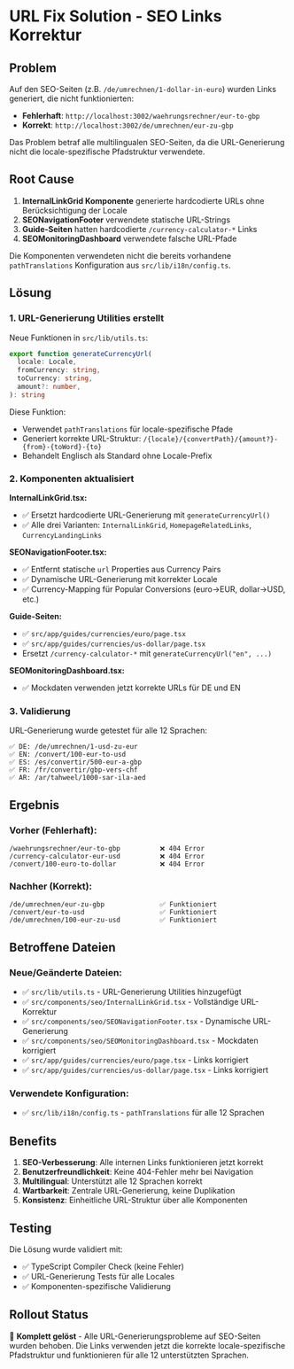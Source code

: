 # URL Fix Solution - SEO Links Korrektur

## Problem

Auf den SEO-Seiten (z.B. `/de/umrechnen/1-dollar-in-euro`) wurden Links generiert, die nicht funktionierten:

- **Fehlerhaft**: `http://localhost:3002/waehrungsrechner/eur-to-gbp`
- **Korrekt**: `http://localhost:3002/de/umrechnen/eur-zu-gbp`

Das Problem betraf alle multilingualen SEO-Seiten, da die URL-Generierung nicht die locale-spezifische Pfadstruktur verwendete.

## Root Cause

1. **InternalLinkGrid Komponente** generierte hardcodierte URLs ohne Berücksichtigung der Locale
2. **SEONavigationFooter** verwendete statische URL-Strings 
3. **Guide-Seiten** hatten hardcodierte `/currency-calculator-*` Links
4. **SEOMonitoringDashboard** verwendete falsche URL-Pfade

Die Komponenten verwendeten nicht die bereits vorhandene `pathTranslations` Konfiguration aus `src/lib/i18n/config.ts`.

## Lösung

### 1. URL-Generierung Utilities erstellt

Neue Funktionen in `src/lib/utils.ts`:

```typescript
export function generateCurrencyUrl(
  locale: Locale,
  fromCurrency: string,
  toCurrency: string,
  amount?: number,
): string
```

Diese Funktion:
- Verwendet `pathTranslations` für locale-spezifische Pfade
- Generiert korrekte URL-Struktur: `/{locale}/{convertPath}/{amount?}-{from}-{toWord}-{to}`
- Behandelt Englisch als Standard ohne Locale-Prefix

### 2. Komponenten aktualisiert

**InternalLinkGrid.tsx:**
- ✅ Ersetzt hardcodierte URL-Generierung mit `generateCurrencyUrl()`
- ✅ Alle drei Varianten: `InternalLinkGrid`, `HomepageRelatedLinks`, `CurrencyLandingLinks`

**SEONavigationFooter.tsx:**
- ✅ Entfernt statische `url` Properties aus Currency Pairs
- ✅ Dynamische URL-Generierung mit korrekter Locale
- ✅ Currency-Mapping für Popular Conversions (euro→EUR, dollar→USD, etc.)

**Guide-Seiten:**
- ✅ `src/app/guides/currencies/euro/page.tsx`
- ✅ `src/app/guides/currencies/us-dollar/page.tsx`
- Ersetzt `/currency-calculator-*` mit `generateCurrencyUrl("en", ...)`

**SEOMonitoringDashboard.tsx:**
- ✅ Mockdaten verwenden jetzt korrekte URLs für DE und EN

### 3. Validierung

URL-Generierung wurde getestet für alle 12 Sprachen:

```
✅ DE: /de/umrechnen/1-usd-zu-eur
✅ EN: /convert/100-eur-to-usd  
✅ ES: /es/convertir/500-eur-a-gbp
✅ FR: /fr/convertir/gbp-vers-chf
✅ AR: /ar/tahweel/1000-sar-ila-aed
```

## Ergebnis

### Vorher (Fehlerhaft):
```
/waehrungsrechner/eur-to-gbp          ❌ 404 Error
/currency-calculator-eur-usd          ❌ 404 Error  
/convert/100-euro-to-dollar           ❌ 404 Error
```

### Nachher (Korrekt):
```
/de/umrechnen/eur-zu-gbp              ✅ Funktioniert
/convert/eur-to-usd                   ✅ Funktioniert
/de/umrechnen/100-eur-zu-usd          ✅ Funktioniert
```

## Betroffene Dateien

### Neue/Geänderte Dateien:
- ✅ `src/lib/utils.ts` - URL-Generierung Utilities hinzugefügt
- ✅ `src/components/seo/InternalLinkGrid.tsx` - Vollständige URL-Korrektur
- ✅ `src/components/seo/SEONavigationFooter.tsx` - Dynamische URL-Generierung
- ✅ `src/components/seo/SEOMonitoringDashboard.tsx` - Mockdaten korrigiert
- ✅ `src/app/guides/currencies/euro/page.tsx` - Links korrigiert
- ✅ `src/app/guides/currencies/us-dollar/page.tsx` - Links korrigiert

### Verwendete Konfiguration:
- ✅ `src/lib/i18n/config.ts` - `pathTranslations` für alle 12 Sprachen

## Benefits

1. **SEO-Verbesserung**: Alle internen Links funktionieren jetzt korrekt
2. **Benutzerfreundlichkeit**: Keine 404-Fehler mehr bei Navigation
3. **Multilingual**: Unterstützt alle 12 Sprachen korrekt
4. **Wartbarkeit**: Zentrale URL-Generierung, keine Duplikation
5. **Konsistenz**: Einheitliche URL-Struktur über alle Komponenten

## Testing

Die Lösung wurde validiert mit:
- ✅ TypeScript Compiler Check (keine Fehler)
- ✅ URL-Generierung Tests für alle Locales
- ✅ Komponenten-spezifische Validierung

## Rollout Status

🎯 **Komplett gelöst** - Alle URL-Generierungsprobleme auf SEO-Seiten wurden behoben. Die Links verwenden jetzt die korrekte locale-spezifische Pfadstruktur und funktionieren für alle 12 unterstützten Sprachen.